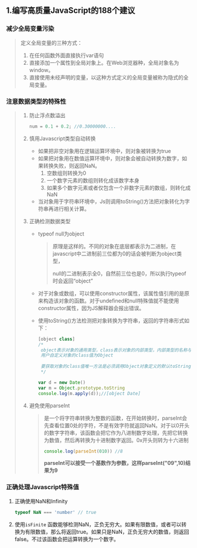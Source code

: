 ## 1.编写高质量JavaScript的188个建议

### 减少全局变量污染

> 定义全局变量的三种方式：
>
> 1. 在任何函数外面直接执行var语句
> 2. 直接添加一个属性到全局对象上。在Web浏览器种，全局对象名为window。
> 3. 直接使用未经声明的变量，以这种方式定义的全局变量被称为隐式的全局变量。

### 注意数据类型的特殊性

> 1. 防止浮点数溢出
>
>    ```javascript
>    num = 0.1 + 0.2; //0.30000000....
>    ```
>
> 2. 慎用Javascript类型自动转换
>
>    - 如果把非空对象用在逻辑运算环境中，则对象被转换为true
>    - 如果把对象用在数值运算环境中，则对象会被自动转换为数字，如果转换失败，则返回NaN。
>      1. 空数组则转换为0
>      2. 一个数字元素的数组则转化成该数字本身
>      3. 如果多个数字元素或者仅包含一个非数字元素的数组，则转化成NaN
>    - 当对象用于字符串环境中，Js则调用toString()方法把对象转化为字符串再进行相关计算。
>
> 3. 正确检测数据类型
>
>    - typeof null为object
>
>      > 原理是这样的。不同的对象在底层都表示为二进制，在javascript中二进制前三位都为0的话会被判断为object类型，
>      >
>      > null的二进制表示全0，自然前三位也是0，所以执行typeof时会返回“object”
>
>    - 对于对象或数组，可以使用constructor属性，该属性值引用的是原来构造该对象的函数。对于undefined和null特殊值就不能使用constructor属性，因为JS解释器会报出错误。
>
>    - 使用toString()方法检测把对象转换为字符串，返回的字符串形式如下：
>
>      ```javascript
>      [object class]
>      /*
>      	object表示对象的通用类型，class表示对象的内部类型，内部类型的名称与该对象的构造函数名对应。
>      	用户自定义对象的class值为Object
>      	
>      	要获取对象的class值唯一方法是必须调用Object对象定义的默认toString()方法，所以不能直接调用对象的该方法。要调用Object对象定义的默认toString()方法，可以先调用Object.prototype.toString对象默认toString()函数，再调用该函数的apply()方法在想要检测的对象上执行。
>       */
>      ```
>
>      ```javascript
>      var d = new Date()
>      var m = Object.prototype.toString
>      console.log(m.apply(d));//[object Date]
>      ```
>
> 4. 避免使用parseInt
>
>    > 是一个将字符串转换为整数的函数，在开始转换时，parseInt会先查看位置0处的字符，不是有效字符就返回NaN。对于以0开头的数字字符串，该函数会把它作为八进制数字处理，先把它转换为数值，然后再转换为十进制数字返回。0x开头则转为十六进制
>    >
>    > ```javascript
>    > console.log(parseInt(010)) //8
>    > ```
>    >
>    > **parseInt可以接受一个基数作为参数，这样parseInt("09",10)结果为9** 
>
> 

### 正确处理Javascript特殊值

1. 正确使用NaN和Infinity

   ```javascript
   typeof NaN === 'number' // true
   ```

2. 使用`isFinite` 函数能够检测NaN，正负无穷大。如果有限数值，或者可以转换为有限数值，那么将返回true。如果只是NaN，正负无穷大的数值，则返回false。不过该函数会把运算转换为一个数字。